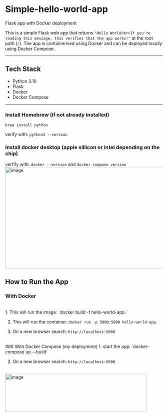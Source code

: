 # Simple-hello-world-app
Flask app with Docker deployment

This is a simple Flask web app that returns `"Hello World<br>If you're reading this message, this verifies that the app works!"` at the root path (`/`). The app is containerised using Docker and can be deployed locally using Docker Compose.

---

## Tech Stack

- Python 3.10
- Flask
- Docker
- Docker Compose

---

### Install Homebrew (if not already installed)
`brew install python`

verify with: `python3 --version`
<br>
### Install docker desktop (apple sillicon or intel depending on the chip)
verfify with: `docker --version` and `docker compose version`
<br>
<img width="921" height="325" alt="image" src="https://github.com/user-attachments/assets/6000b0a3-3dda-4992-ae82-7c0084c6e892" />
<br>
## How to Run the App

### With Docker
<br>
1. This will run the image:
`docker build -t hello-world-app.`


2. This will run the container:
`docker run -p 5000:5000 hello-world-app.`

3. On a new browser search: 
`http://localhost:5000`
<br>
### With Docker Compose (my deployment)
1. start the app:
`docker-compose up --build`

2. On a new browser search: 
`http://localhost:5000`
<br>
<img width="452" height="122" alt="image" src="https://github.com/user-attachments/assets/f277c3ca-60fb-4723-bff7-7ec10a160b97" />

